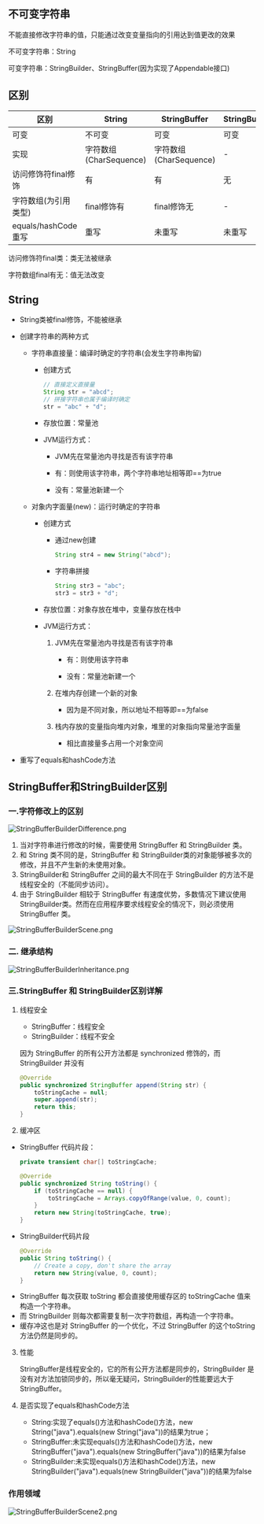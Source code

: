 ## 不可变字符串

不能直接修改字符串的值，只能通过改变变量指向的引用达到值更改的效果

不可变字符串：String

可变字符串：StringBuilder、StringBuffer(因为实现了Appendable接口)

## 区别

区别|String|StringBuffer|StringBuilder
---|---|---|---
可变|不可变|可变|可变
实现|字符数组(CharSequence)|字符数组(CharSequence)|-
访问修饰符final修饰|有|有|无
字符数组(为引用类型)|final修饰有|final修饰无|-
equals/hashCode重写|重写|未重写|未重写

访问修饰符final类：类无法被继承

字符数组final有无：值无法改变

## String

* String类被final修饰，不能被继承

* 创建字符串的两种方式

    * 字符串直接量：编译时确定的字符串(会发生字符串拘留)
      
        * 创建方式
          
            ```java
            // 直接定义直接量
            String str = "abcd";
            // 拼接字符串也属于编译时确定
            str = "abc" + "d";
            ```
    
        * 存放位置：常量池
    
        * JVM运行方式：
          
            * JVM先在常量池内寻找是否有该字符串
    
            * 有：则使用该字符串，两个字符串地址相等即==为true
    
            * 没有：常量池新建一个
    
    * 对象内字面量(new)：运行时确定的字符串
    
        * 创建方式
              
            * 通过new创建
        
                ```java
                String str4 = new String("abcd");
                ```
              
            * 字符串拼接
    
                ```java
                String str3 = "abc";
                str3 = str3 + "d";
                ```
              
        * 存放位置：对象存放在堆中，变量存放在栈中

        * JVM运行方式：

            1. JVM先在常量池内寻找是否有该字符串
    
                * 有：则使用该字符串
                
                * 没有：常量池新建一个

            2. 在堆内存创建一个新的对象
    
                * 因为是不同对象，所以地址不相等即==为false
    
            3. 栈内存放的变量指向堆内对象，堆里的对象指向常量池字面量

               * 相比直接量多占用一个对象空间
    
* 重写了equals和hashCode方法

## StringBuffer和StringBuilder区别

### 一.字符修改上的区别

![StringBufferBuilderDifference.png](../method/images/StringBufferBuilderDifference.png)

1. 当对字符串进行修改的时候，需要使用 StringBuffer 和 StringBuilder 类。
2. 和 String 类不同的是，StringBuffer 和 StringBuilder类的对象能够被多次的修改，并且不产生新的未使用对象。
3. StringBuilder和 StringBuffer 之间的最大不同在于 StringBuilder 的方法不是线程安全的（不能同步访问）。
4. 由于 StringBuilder 相较于 StringBuffer 有速度优势，多数情况下建议使用 StringBuilder类。然而在应用程序要求线程安全的情况下，则必须使用 StringBuffer 类。

![StringBufferBuilderScene.png](../method/images/StringBufferBuilderScene.png)

### 二. 继承结构

![StringBufferBuilderInheritance.png](../method/images/StringBufferBuilderInheritance.png)

### 三.StringBuffer 和 StringBuilder区别详解

1. 线程安全

    * StringBuffer：线程安全
    * StringBuilder：线程不安全

    因为 StringBuffer 的所有公开方法都是 synchronized 修饰的，而 StringBuilder 并没有
    ```java
    @Override
    public synchronized StringBuffer append(String str) {
        toStringCache = null;
        super.append(str);
        return this;
    }
    ```
2. 缓冲区

* StringBuffer 代码片段：
    ```java
    private transient char[] toStringCache;
    
    @Override
    public synchronized String toString() {
        if (toStringCache == null) {
            toStringCache = Arrays.copyOfRange(value, 0, count);
        }
        return new String(toStringCache, true);
    }
    ```
* StringBuilder代码片段
    ```java
    @Override
    public String toString() {
        // Create a copy, don't share the array
        return new String(value, 0, count);
    }
    ```
* StringBuffer 每次获取 toString 都会直接使用缓存区的 toStringCache 值来构造一个字符串。
* 而 StringBuilder 则每次都需要复制一次字符数组，再构造一个字符串。
* 缓存冲这也是对 StringBuffer 的一个优化，不过 StringBuffer 的这个toString 方法仍然是同步的。

3. 性能

    StringBuffer是线程安全的，它的所有公开方法都是同步的，StringBuilder 是没有对方法加锁同步的，所以毫无疑问，StringBuilder的性能要远大于StringBuffer。

4. 是否实现了equals和hashCode方法

    * String:实现了equals()方法和hashCode()方法，new String("java").equals(new String("java"))的结果为true；
    * StringBuffer:未实现equals()方法和hashCode()方法，new StringBuffer("java").equals(new StringBuffer("java"))的结果为false
    * StringBuilder:未实现equals()方法和hashCode()方法，new StringBuilder("java").equals(new StringBuilder("java"))的结果为false
    
### 作用领域

![StringBufferBuilderScene2.png](../method/images/StringBufferBuilderScene2.png)


